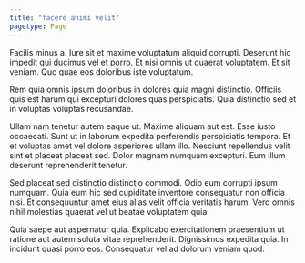 ```yaml
---
title: "facere animi velit"
pagetype: Page
---
```

Facilis minus a. Iure sit et maxime voluptatum aliquid corrupti. Deserunt hic impedit qui ducimus vel et porro. Et nisi omnis ut quaerat voluptatem. Et sit veniam. Quo quae eos doloribus iste voluptatum.

Rem quia omnis ipsum doloribus in dolores quia magni distinctio. Officiis quis est harum qui excepturi dolores quas perspiciatis. Quia distinctio sed et in voluptas voluptas recusandae.

Ullam nam tenetur autem eaque ut. Maxime aliquam aut est. Esse iusto occaecati. Sunt ut in laborum expedita perferendis perspiciatis tempora. Et et voluptas amet vel dolore asperiores ullam illo.
Nesciunt repellendus velit sint et placeat placeat sed. Dolor magnam numquam excepturi. Eum illum deserunt reprehenderit tenetur.

Sed placeat sed distinctio distinctio commodi. Odio eum corrupti ipsum numquam. Quia eum hic sed cupiditate inventore consequatur non officia nisi. Et consequuntur amet eius alias velit officia veritatis harum. Vero omnis nihil molestias quaerat vel ut beatae voluptatem quia.

Quia saepe aut aspernatur quia. Explicabo exercitationem praesentium ut ratione aut autem soluta vitae reprehenderit. Dignissimos expedita quia. In incidunt quasi porro eos. Consequatur vel ad dolorum veniam quod.
